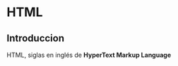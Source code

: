 <!DOCTYPE html>
<html>
<body>
<h1>HTML</h1>
<h2>Introduccion</h2> 
<p>HTML, siglas en inglés de <strong>HyperText Markup Language</strong (‘lenguaje de marcas de hipertexto’), hace referencia al lenguaje de marcado para la elaboración de páginas web. Es un estándar que sirve de referencia del software que conecta con la elaboración de páginas web en sus diferentes versiones, define una estructura básica y un código (denominado código HTML) para la definición de contenido de una página web, como texto, imágenes, videos, juegos, entre otros.</p>
</body>
</html>

